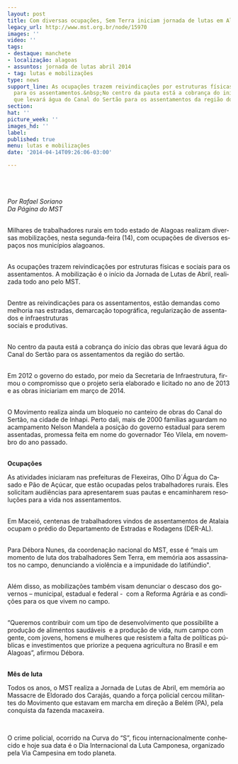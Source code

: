 ```yaml
---
layout: post
title: Com diversas ocupações, Sem Terra iniciam jornada de lutas em Alagoas
legacy_url: http://www.mst.org.br/node/15970
images: ''
video: ''
tags:
- destaque: manchete
- localização: alagoas
- assuntos: jornada de lutas abril 2014
- tag: lutas e mobilizações
type: news
support_line: As ocupações trazem reivindicações por estruturas físicas e sociais
  para os assentamentos.&nbsp;No centro da pauta está a cobrança do início das obras
  que levará água do Canal do Sertão para os assentamentos da região do sertão.
section: 
hat: ''
picture_week: ''
images_hd: ''
label: 
published: true
menu: lutas e mobilizações
date: '2014-04-14T09:26:06-03:00'

---
```

<p class="MsoNormal"><em><span lang="PT-BR"><br><br><br>Por Rafael Soriano<br></span></em><em><span lang="PT-BR">Da Página do MST</span></em><span lang="PT-BR">&nbsp;<o:p></o:p></span></p><p class="MsoNormal"><span lang="PT-BR"><br>Milhares de trabalhadores rurais em todo estado de Alagoas realizam diversas mobilizações, nesta segunda-feira (14), com ocupações de diversos espaços nos municípios alagoanos.<o:p></o:p></span></p><p class="MsoNormal"><span lang="PT-BR"><br>As ocupações trazem reivindicações por estruturas físicas e sociais para os assentamentos. A mobilização é o início da Jornada de Lutas de Abril, realizada todo ano pelo MST.<o:p></o:p></span></p><p class="MsoNormal"><span lang="PT-BR"><br>Dentre as reivindicações para os assentamentos, estão demandas como melhoria nas estradas, demarcação topográfica, regularização de assentados e infraestruturas <br>sociais e produtivas. <o:p></o:p></span></p><p class="MsoNormal"><span lang="PT-BR"><br>No centro da pauta está a cobrança do início das obras que levará água do Canal do Sertão para os assentamentos da região do sertão. <o:p></o:p></span></p><p class="MsoNormal"><span lang="PT-BR"><br>Em 2012 o governo do estado, por meio da Secretaria de Infraestrutura, firmou o compromisso que o projeto seria elaborado e licitado no ano de 2013 e as obras iniciariam em março de 2014.<o:p></o:p></span></p><p class="MsoNormal"><span lang="PT-BR"><br>O Movimento realiza ainda um bloqueio no canteiro de obras do Canal do Sertão, na cidade de Inhapi. Perto dali, mais de 2000 famílias aguardam no acampamento Nelson Mandela a posição do governo estadual para serem assentadas, promessa feita em nome do governador Téo Vilela, em novembro do ano passado.<o:p></o:p></span></p><p class="MsoNormal"><span lang="PT-BR"><br><strong>Ocupações</strong><o:p></o:p></span></p><p class="MsoNormal"><span lang="PT-BR">As atividades iniciaram nas prefeituras de Flexeiras, Olho D´Água do Casado e Pão de Açúcar, que estão ocupadas pelos trabalhadores rurais. Eles solicitam audiências para apresentarem suas pautas e encaminharem resoluções para a vida nos assentamentos.<o:p></o:p></span></p><p class="MsoNormal"><span lang="PT-BR"><br>Em Maceió, centenas de trabalhadores vindos de assentamentos de Atalaia ocupam o prédio do Departamento de Estradas e Rodagens (DER-AL).<o:p></o:p></span></p><p class="MsoNormal"><span lang="PT-BR"><br>Para Débora Nunes, da coordenação nacional do MST, esse é “mais um momento de luta dos trabalhadores Sem Terra, em memória aos assassinatos no campo, denunciando a violência e a impunidade do latifúndio".<o:p></o:p></span></p><p class="MsoNormal"><span lang="PT-BR"><br>Além disso, as mobilizações também visam denunciar o descaso dos governos – municipal, estadual e federal -&nbsp; com a Reforma Agrária e as condições para os que vivem no campo. <o:p></o:p></span></p><p class="MsoNormal"><span lang="PT-BR"><br>“Queremos contribuir com um tipo de desenvolvimento que possibilite a produção de alimentos saudáveis&nbsp; e a produção de vida, num campo com gente, com jovens, homens e mulheres que resistem a falta de políticas públicas e investimentos que priorize a pequena agricultura no Brasil e em Alagoas”, afirmou Débora. <o:p></o:p></span></p><p class="MsoNormal"><strong><span lang="PT-BR"><br>Mês de luta</span></strong><span lang="PT-BR"><o:p></o:p></span></p><p class="MsoNormal"><span lang="PT-BR">Todos os anos, o MST realiza a Jornada de Lutas de Abril, em memória ao Massacre de Eldorado dos Carajás, quando a força policial cercou militantes do Movimento que estavam em marcha em direção a Belém (PA), pela conquista da fazenda macaxeira. <o:p></o:p></span></p><p>&nbsp;</p><p class="MsoNormal"><span lang="PT-BR">O crime policial, ocorrido na Curva do “S”, ficou internacionalmente conhecido e hoje sua data é o Dia Internacional da Luta Camponesa, organizado pela Via Campesina em todo planeta.<o:p></o:p></span></p>
